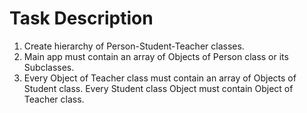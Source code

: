 # Task Description
1. Create hierarchy of Person-Student-Teacher classes.
2. Main app must contain an array of Objects of Person class or its Subclasses.
3. Every Object of Teacher class must contain an array of Objects of Student class. Every Student class Object must 
   contain Object of Teacher class.